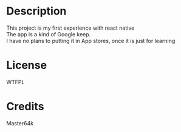 # Description  
This project is my first experience with react native  
The app is a kind of Google keep.  
I have no plans to putting it in App stores, once it is just for learning  

# License  

WTFPL

# Credits
Master64k